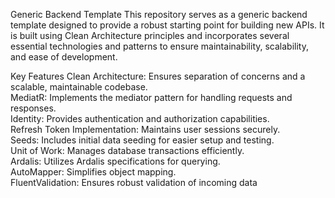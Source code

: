 Generic Backend Template
This repository serves as a generic backend template designed to provide a robust starting point for building new APIs. It is built using Clean Architecture principles and incorporates several essential technologies and patterns to ensure maintainability, scalability, and ease of development.

Key Features
Clean Architecture: Ensures separation of concerns and a scalable, maintainable codebase. <br/>
MediatR: Implements the mediator pattern for handling requests and responses.<br/>
Identity: Provides authentication and authorization capabilities.<br/>
Refresh Token Implementation: Maintains user sessions securely.<br/>
Seeds: Includes initial data seeding for easier setup and testing.<br/>
Unit of Work: Manages database transactions efficiently.<br/>
Ardalis: Utilizes Ardalis specifications for querying.<br/>
AutoMapper: Simplifies object mapping.<br/>
FluentValidation: Ensures robust validation of incoming data
